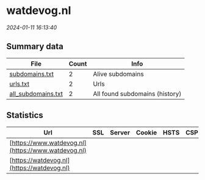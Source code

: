 # watdevog.nl
*2024-01-11 16:13:40*
## Summary data
| File       | Count | Info |
|------------|-------|------|
|[subdomains.txt](/data/watdevog.nl/subdomains.txt)|2|Alive subdomains|
|[urls.txt](/data/watdevog.nl/urls.txt)|2|Urls|
|[all_subdomains.txt](/data/watdevog.nl/all_subdomains.txt)|2|All found subdomains (history)|
## Statistics
| Url | SSL | Server | Cookie | HSTS | CSP | XFO | XXP | RP | Tech |Title |
|------------|-------|------|------|------|------|------|------|------|------|------|
|[https://www.watdevog.nl](https://www.watdevog.nl)| || | | | | | :white_check_mark: |HSTS||
|[https://watdevog.nl](https://watdevog.nl)| || | | | | | :white_check_mark: |HSTS||